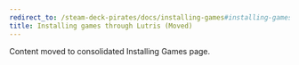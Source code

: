 ```yaml
---
redirect_to: /steam-deck-pirates/docs/installing-games#installing-games-through-lutris
title: Installing games through Lutris (Moved)
---
```

Content moved to consolidated Installing Games page.
